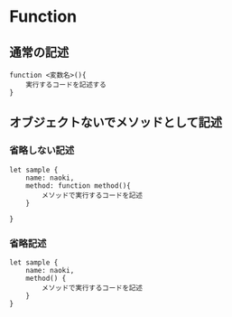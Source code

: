 # Function

## 通常の記述
```
function <変数名>(){
	実行するコードを記述する
}
```


## オブジェクトないでメソッドとして記述
### 省略しない記述
```
let sample {
	name: naoki,
	method: function method(){
		メソッドで実行するコードを記述
	}
	
}
```

### 省略記述
```
let sample {
	name: naoki,
	method() {
		メソッドで実行するコードを記述
	}	
}
```

